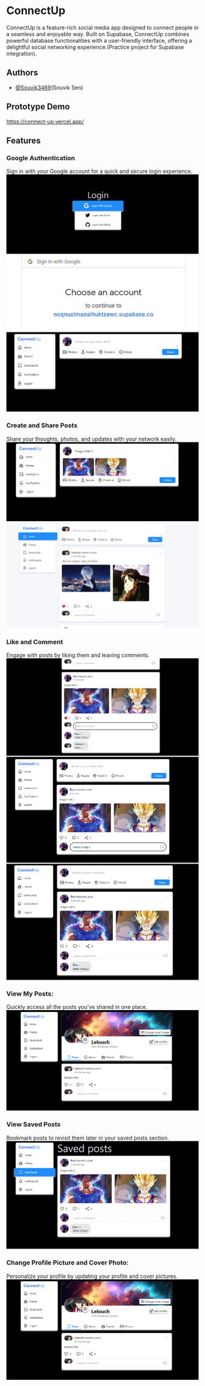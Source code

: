 
# ConnectUp

ConnectUp is a feature-rich social media app designed to connect people in a seamless and enjoyable way. Built on Supabase, ConnectUp combines powerful database functionalities with a user-friendly interface, offering a delightful social networking experience.(Practice project for Supabase integration).


## Authors

- [@Souvik3469](https://github.com/Souvik3469)(Souvik Sen)


## Prototype Demo

https://connect-up.vercel.app/
<!--
## Technology Stack & Tools

- Solidity (Writing Smart Contracts & Tests)
- Javascript (React & Testing)
- [Hardhat](https://hardhat.org/) (Development Framework)
- [Ethers.js](https://docs.ethers.io/v5/) (Blockchain Interaction)
- [React.js](https://reactjs.org/) (Frontend Framework)

### Prerequisites

- Ensure you have MetaMask installed on your web browser.
- Connect your MetaMask wallet to the Ethereum Ropsten test network for testing purposes.
-->

## Features
### Google Authentication
Sign in with your Google account for a quick and secure login experience.
![Auth1](https://github.com/Souvik3469/ConnectUp/blob/main/public/auth1.png)
![Auth2](https://github.com/Souvik3469/ConnectUp/blob/main/public/auth2.png)
![Home](https://github.com/Souvik3469/ConnectUp/blob/main/public/home1.png)

### Create and Share Posts
Share your thoughts, photos, and updates with your network easily.
![Add1](https://github.com/Souvik3469/ConnectUp/blob/main/public/addpost1.png)
![Add2](https://github.com/Souvik3469/ConnectUp/blob/main/public/allposts.png)

### Like and Comment
Engage with posts by liking them and leaving comments.
![Like](https://github.com/Souvik3469/ConnectUp/blob/main/public/likeandcomment.png)
![Comment1](https://github.com/Souvik3469/ConnectUp/blob/main/public/comment1.png)
![Comment2](https://github.com/Souvik3469/ConnectUp/blob/main/public/comment2.png)

### View My Posts:
Quickly access all the posts you've shared in one place.
![MyPosts](https://github.com/Souvik3469/ConnectUp/blob/main/public/myprofile.png)

### View Saved Posts
Bookmark posts to revisit them later in your saved posts section.
![SavedPosts](https://github.com/Souvik3469/ConnectUp/blob/main/public/savedpost1.png)

### Change Profile Picture and Cover Photo:
Personalize your profile by updating your profile and cover pictures.
![UpdateProfile](https://github.com/Souvik3469/ConnectUp/blob/main/public/myprofile.png)




